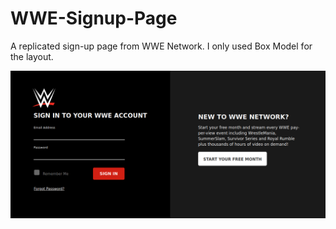 # WWE-Signup-Page
A replicated sign-up page from WWE Network. I only used Box Model for the layout.

![](images/sign-up.png)
